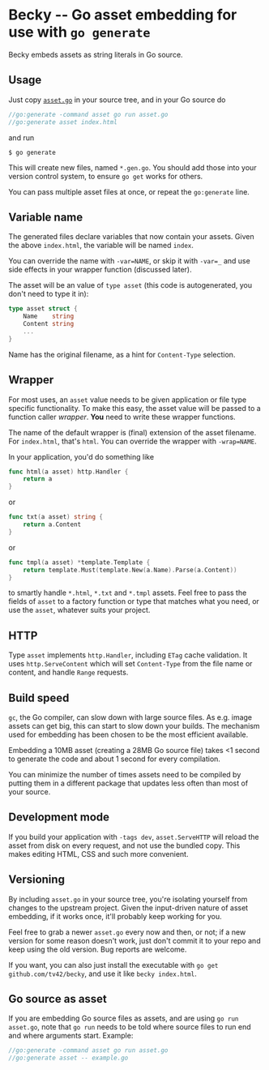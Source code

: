 # Becky -- Go asset embedding for use with `go generate`

Becky embeds assets as string literals in Go source.


## Usage

Just copy
[`asset.go`](https://raw.githubusercontent.com/tv42/becky/master/asset.go)
in your source tree, and in your Go source do

``` go
//go:generate -command asset go run asset.go
//go:generate asset index.html
```

and run

``` console
$ go generate
```

This will create new files, named `*.gen.go`. You should add those
into your version control system, to ensure `go get` works for others.

You can pass multiple asset files at once, or repeat the `go:generate`
line.


## Variable name

The generated files declare variables that now contain your assets.
Given the above `index.html`, the variable will be named `index`.

You can override the name with `-var=NAME`, or skip it with `-var=_`
and use side effects in your wrapper function (discussed later).

The asset will be an value of `type asset` (this code is
autogenerated, you don't need to type it in):

``` go
type asset struct {
	Name    string
	Content string
	...
}
```

Name has the original filename, as a hint for `Content-Type`
selection.


## Wrapper

For most uses, an `asset` value needs to be given application or file
type specific functionality. To make this easy, the asset value will
be passed to a function caller *wrapper*. **You** need to write these
wrapper functions.

The name of the default wrapper is (final) extension of the asset
filename. For `index.html`, that's `html`. You can override the
wrapper with `-wrap=NAME`.

In your application, you'd do something like

``` go
func html(a asset) http.Handler {
	return a
}
```

or

``` go
func txt(a asset) string {
	return a.Content
}
```

or

``` go
func tmpl(a asset) *template.Template {
	return template.Must(template.New(a.Name).Parse(a.Content))
}
```

to smartly handle `*.html`, `*.txt` and `*.tmpl` assets. Feel free
to pass the fields of `asset` to a factory function or type that
matches what you need, or use the `asset`, whatever suits your
project.


## HTTP

Type `asset` implements `http.Handler`, including `ETag` cache
validation. It uses `http.ServeContent` which will set `Content-Type`
from the file name or content, and handle `Range` requests.


## Build speed

`gc`, the Go compiler, can slow down with large source files. As e.g.
image assets can get big, this can start to slow down your builds. The
mechanism used for embedding has been chosen to be the most efficient
available.

Embedding a 10MB asset (creating a 28MB Go source file) takes <1
second to generate the code and about 1 second for every compilation.

You can minimize the number of times assets need to be compiled by
putting them in a different package that updates less often than most
of your source.


## Development mode

If you build your application with `-tags dev`, `asset.ServeHTTP` will
reload the asset from disk on every request, and not use the bundled
copy. This makes editing HTML, CSS and such more convenient.


## Versioning

By including `asset.go` in your source tree, you're isolating yourself
from changes to the upstream project. Given the input-driven nature of
asset embedding, if it works once, it'll probably keep working for
you.

Feel free to grab a newer `asset.go` every now and then, or not; if a
new version for some reason doesn't work, just don't commit it to your
repo and keep using the old version. Bug reports are welcome.

If you want, you can also just install the executable with `go get
github.com/tv42/becky`, and use it like `becky index.html`.


## Go source as asset

If you are embedding Go source files as assets, and are using `go run
asset.go`, note that `go run` needs to be told where source files to
run end and where arguments start. Example:

``` go
//go:generate -command asset go run asset.go
//go:generate asset -- example.go
```
